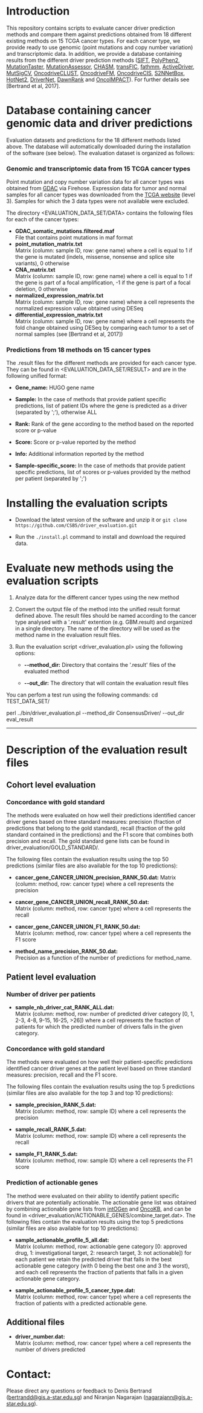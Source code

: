 # Introduction

This repository contains scripts to evaluate cancer driver prediction methods and compare them against predictions obtained from 18 different existing methods on 15 TCGA cancer types. For each cancer type, we provide ready to use genomic (point mutations and copy number variation) and transcriptomic data. In addition, we provide a database containing results from the different driver prediction methods ([SIFT](http://sift.bii.a-star.edu.sg/), [PolyPhen2](http://genetics.bwh.harvard.edu/pph2/), [MutationTaster](http://www.mutationtaster.org/), [MutationAssessor](http://mutationassessor.org/r3/), [CHASM](http://wiki.chasmsoftware.org/index.php/CHASM_Overview), [transFIC](https://omictools.com/transformed-functional-impact-score-for-cancer-tool), [fathmm](http://fathmm.biocompute.org.uk/), [ActiveDriver](http://individual.utoronto.ca/reimand/ActiveDriver/), [MutSigCV](http://software.broadinstitute.org/cancer/software/genepattern/modules/docs/MutSigCV), [OncodriveCLUST](https://bitbucket.org/bbglab/oncodriveclust), [OncodriveFM](http://bg.upf.edu/group/projects/oncodrive-fm.php), [OncodriveCIS](http://bg.upf.edu/group/projects/oncodrive-cis.php), [S2N](http://www.maayanlab.net/S2N/)[NetBox](http://cbio.mskcc.org/downloads/), [HotNet2](http://compbio.cs.brown.edu/projects/hotnet2/), [DriverNet](http://driver-net.com/about), [DawnRank](http://bioen-compbio.bioen.illinois.edu/DawnRank/) and [OncoIMPACT](https://sourceforge.net/projects/oncoimpact/)). For further details see [Bertrand et al, 2017]. 

# Database containing cancer genomic data and driver predictions

Evaluation datasets and predictions for the 18 different methods listed above. The database will automatically downloaded during the installation of the software (see below).
The evaluation dataset is organized as follows:

### Genomic and transcriptomic data from 15 TCGA cancer types

Point mutation and copy number variation data for all cancer types was obtained from [GDAC](https://gdac.broadinstitute.org) via Firehose. Expression data for tumor and normal samples for all cancer types was downloaded from the [TCGA website](https://tcga-data.nci.nih.gov) (level 3). Samples for which the 3 data types were not available were excluded. 

The directory <EVALUATION_DATA_SET/DATA> contains the following files for each of the cancer types:

- **GDAC_somatic_mutations.filtered.maf**     
	File that contains point mutations in maf format
- **point_mutation_matrix.txt**               
	Matrix (column: sample ID, row: gene name) where a cell is equal to 1 if the gene is mutated (indels, missense, nonsense and splice site variants), 0 otherwise
- **CNA_matrix.txt**                          
	Matrix (column: sample ID, row: gene name) where a cell is equal to 1 if the gene is part of a focal amplification, -1 if the gene is part of a focal deletion, 0 otherwise
- **normalized_expression_matrix.txt**        
	Matrix (column: sample ID, row: gene name) where a cell represents the normalized expression value obtained using DESeq
- **differential_expression_matrix.txt**      
	Matrix (column: sample ID, row: gene name) where a cell represents the fold change obtained using DESeq by comparing each tumor to a set of normal samples (see [Bertrand et al, 2017])

### Predictions from 18 methods on 15 cancer types

The .result files for the different methods are provided for each cancer type. They can be found in <EVALUATION_DATA_SET/RESULT> and are in the following unified format:

- **Gene_name:**     HUGO gene name 

- **Sample:**	       In the case of methods that provide patient specific predictions, list of patient IDs where the gene is predicted as a driver (separated by ';'), otherwise ALL

- **Rank:**	       Rank of the gene according to the method based on the reported score or p-value

- **Score:**	       Score or p-value reported by the method

- **Info:**	       Additional information reported by the method

- **Sample-specific_score:**	   In the case of methods that provide patient specific predictions, list of scores or p-values provided by the method per patient (separated by ';')

# Installing the evaluation scripts

- Download the latest version of the software and unzip it or `git clone https://github.com/CSB5/driver_evaluation.git`

- Run the `./install.pl` command to install and download the required data.

# Evaluate new methods using the evaluation scripts

1) Analyze data for the different cancer types using the new method

2) Convert the output file of the method into the unified result format defined above. The result files should be named according to the cancer type analysed with a '.result' extention (e.g. GBM.result) and organized in a single directory. The name of the directory will be used as the method name in the evaluation result files.

3) Run the evaluation script <driver_evaluation.pl> using the following options:

   - **--method_dir:**	Directory that contains the '.result' files of the evaluated method

   - **--out_dir:**	The directory that will contain the evaluation result files

You can perfom a test run using the following commands:
cd TEST_DATA_SET/

perl ../bin/driver_evaluation.pl --method_dir ConsensusDriver/ --out_dir eval_result

------------------------


# Description of the evaluation result files
## Cohort level evaluation
### Concordance with gold standard
The methods were evaluated on how well their predictions identified cancer driver genes based on three standard measures: precision (fraction of predictions that belong to the gold standard), recall (fraction of the gold standard contained in the predictions) and the F1 score that combines both precision and recall. The gold standard gene lists can be found in driver_evaluation/GOLD_STANDARD/.

The following files contain the evaluation results using the top 50 predictions (similar files are also available for the top 10 predictions):

- **cancer_gene_CANCER_UNION_precision_RANK_50.dat:**
	Matrix (column: method, row: cancer type) where a cell represents the precision

- **cancer_gene_CANCER_UNION_recall_RANK_50.dat:**     
	Matrix (column: method, row: cancer type) where a cell represents the recall

- **cancer_gene_CANCER_UNION_F1_RANK_50.dat:**         
	Matrix (column: method, row: cancer type) where a cell represents the F1 score

- **method_name_precision_RANK_50.dat:**               
	Precision as a function of the number of predictions for method_name.

## Patient level evaluation

### Number of driver per patients
- **sample_nb_driver_cat_RANK_ALL.dat:**      
	Matrix (column: method, row: number of predicted driver category [0, 1, 2-3, 4-8, 9-15, 16-25, >26]) where a cell represents the fraction of patients for which the predicted number of drivers falls in the given category.

### Concordance with gold standard
The methods were evaluated on how well their patient-specific predictions identified cancer driver genes at the patient level based on three standard measures: precision, recall and the F1 score.

The following files contain the evaluation results using the top 5 predictions (similar files are also available for the top 3 and top 10 predictions):

- **sample_precision_RANK_5.dat:**    
	Matrix (column: method, row: sample ID) where a cell represents the precision

- **sample_recall_RANK_5.dat:**       
	Matrix (column: method, row: sample ID) where a cell represents the recall

- **sample_F1_RANK_5.dat:**           
	Matrix (column: method, row: sample ID) where a cell represents the F1 score

### Prediction of actionable genes
The method were evaluated on their ability to identify patient specific drivers that are potentially actionable. The actionable gene list was obtained by combining actionable gene lists from [intOGen](https://www.intogen.org/downloads) and [OncoKB](http://oncokb.org/#/), and can be found in <driver_evaluation/ACTIONABLE_GENES/combine_target.dat>. The following files contain the evaluation results using the top 5 predictions (similar files are also available for top 10 predictions):

- **sample_actionable_profile_5_all.dat:**              
	Matrix (column: method, row: actionable gene category [0: approved drug, 1: investigational target, 2: research target, 3: not actionable]) for each patient we retain the predicted driver that falls in the best actionable gene category (with 0 being the best one and 3 the worst), and each cell represents the fraction of patients that falls in a given actionable gene category.

- **sample_actionable_profile_5_cancer_type.dat:**      
	Matrix (column: method, row: cancer type) where a cell represents the fraction of patients with a predicted actionable gene.

## Additional files
- **driver_number.dat:**        
	Matrix (column: method, row: cancer type) where a cell represents the number of drivers predicted

# Contact:

Please direct any questions or feedback to Denis Bertrand (bertrandd@gis.a-star.edu.sg) and Niranjan Nagarajan (nagarajann@gis.a-star.edu.sg).
